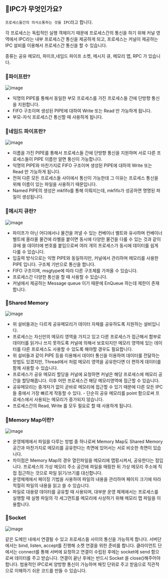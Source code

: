 ## 🤔IPC가 무엇인가요?

`프로세스들간의 의사소통하는 것을 IPC`라고 합니다.

각 프로세스는 독립적인 실행 객체이기 때문에 프로세스간의 통신을 하기 위해 커널 영역에서 IPC라는 내부 프로세스간 통신을 제공하게 되고, 프로세스는 커널이 제공하는 IPC 설비를 이용해서 프로세스간 통신을 할 수 있습니다.

종류는 공유 메모리, 파이프,네임드 파이프 소켓, 메시지 큐, 메모리 맵, RPC 가 있습니다.

### 🤔파이프란?

![image](https://github.com/99sStudy/CS-Interview-Master/assets/90139306/1b81dda8-0ca4-4693-9c15-647a96fd110f)

- 익명의 PIPE를 통해서 동일한 부모 프로세스를 가진 프로세스들 간에 단방향 통신을 지원합니다.
- FIFO 구조이며 생성된 PIPE에 대하여 Write 또는 Read 만 가능하게 됩니다.
- 부모-자식 프로세스간 통신할 때 사용하게 됩니다.

### 🤔네임드 파이프란?

![image](https://github.com/99sStudy/CS-Interview-Master/assets/90139306/ee62d8c8-f535-4842-a855-8ed290572488)

- 이름을 가진 PIPE를 통해서 프로세스들 간에 단방향 통신을 지원하며 서로 다른 프로세스들이 PIPE 이름만 알면 통신이 가능합니다.
- 익명의 PIPE와 마찬가지로 FIFO 구조이며 생성된 PIPE에 대하여 Write 또는 Read 만 가능하게 됩니다.
- 전혀 다른 모든 프로세스들 사이에서 통신이 가능한데 그 이유는 프로세스 통신을 위해 이름이 있는 파일을 사용하기 때문입니다.
- Named PIPE의 생성은 mkfifo를 통해 이뤄지는데, mkfifo가 성공하면 명명된 파일이 생성됩니다.

### 🤔메시지 큐란?

![image](https://github.com/99sStudy/CS-Interview-Master/assets/90139306/3fd00cc1-06c9-43be-a5bd-37a3d2047332)

- 파이프가 아닌 어디에서나 물건을 꺼낼 수 있는 컨베이너 벨트와 유사하며 컨베이너 벨트에 올라올 물건에 라벨을 붙이면 동시에 다양한 물건을 다룰 수 있는 것과 같이 큐에 쓸 데이터에 번호를 붙임으로써 여러 개의 프로세스가 동시에 데이터를 쉽게 다룰 수 있습니다.
- 입출력 방식으로는 익명 PIPE와 동일하지만, 커널에서 관리하며 메모리를 사용한 PIPE 입니다. 구조체 기반으로 통신을 합니다.
- FIFO 구조이며, msgtype에 따라 다른 구조체를 가져올 수 있습니다.
- 프로세스간 다양한 통신을 할 때 사용할 수 있습니다.
- 커널에서 제공하는 Message queue 이기 때문에 EnQueue 하는데 제한이 존재합니다.

### 🤔Shared Memory

![image](https://github.com/99sStudy/CS-Interview-Master/assets/90139306/7726464b-37b8-4d9f-928e-ad58fcc6ea61)

- 위 설비들과는 다르게 공유메모리가 데이터 자체를 공유하도록 지원하는 설비입니다.
- 프로세스는 자신만의 메모리 영역을 가지고 있고 다른 프로세스가 접근해서 함부로 데이터를 읽거나 쓰지 못하도록 커널에 의해서 보호되지만 메모리 영역에 있는 데이터를 다른 프로세스도 사용할 수 있도록 해야할 경우도 필요합니다.
- 위 설비들과 같이 PIPE 등을 이용해서 데이터 통신을 이용하여 데이터를 전달하는 방법도 있겠지만, Thread에서 처럼 메모리 영역을 공유한다면 더 편하게 데이터를 함께 사용할 수 있습니다.
- 프로세스가 공유 메모리 할당을 커널에 요청하면 커널은 해당 프로세스에 메모리 공간을 할당해줍니다. 이후 어떤 프로세스건 해당 메모리영역에 접근할 수 있습니다.
- 공유메모리는 중개자가 없이 곧바로 메모리에 접근할 수 있기 때문에 다른 모든 IPC들 중에서 가장 빠르게 작동할 수 있다. - 단순히 공유 메모리를 point 함으로써 프로세스에서 사용되는 메모리가 증가되지 않습니다.
- 프로세스간의 Read, Write 를 모두 필요로 할 때 사용하게 됩니다.

### 🤔Memory Map이란?

![image](https://github.com/99sStudy/CS-Interview-Master/assets/90139306/89cfed9e-394f-462b-b7ec-6424ffc2665c)

- 운영체제에서 파일을 다루는 방법 중 하나로써 Memory Map도 Shared Memory 공간과 마찬가지로 메모리를 공유한다는 측면에 있어서는 서로 비슷한 측면이 있습니다.
- 차이점은 Memory Map의 경우 열린파일을 메모리에 맵핑시켜서, 공유한다는 점입니다. 프로세스의 가상 메모리 주소 공간에 파일을 매핑한 뒤 가상 메모리 주소에 직접 접근하는 것으로 파일 읽기/쓰기를 대신합니다.
- 운영체제에서 페이징 기법을 사용하여 파일의 내용을 관리하며 페이지 크기에 따라 적절히 파일의 내용을 읽고 쓸 수 있습니다.
- 파일로 대용량 데이터를 공유할 때 사용되며, 대부분 운영 체제에서는 프로세스를 실행할 때 실행 파일의 각 세그먼트를 메모리에 사상하기 위해 메모리 맵 파일을 이용합니다.

### 🤔Socket

![image](https://github.com/99sStudy/CS-Interview-Master/assets/90139306/aec92381-7ffb-423d-b09a-6f07e92c915b)

같은 도메인 내에서 연결될 수 있고 프로세스들 사이의 통신을 가능하게 합니다. 서버단에서는 bind, listen, accept를 진행해 소켓 연결을 위한 준비를 합니다. 클라이언트 단에서는 connect를 통해 서버에 요청하고 연결이 수립된 후에는 socket에 send 함으로써 데이터를 주고 받습니다. 연결이 끝난 후에는 반드시 Socket 을 close()해주어야 합니다.
범용적인 IPC로써 양방향 통신이 가능하며 패킷 단위로 주고 받음으로 직관적으로 이해하기 쉬운 코드를 만들 수 있습니다.
